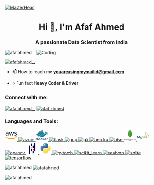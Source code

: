 [![MasterHead](https://media1.giphy.com/media/v1.Y2lkPTc5MGI3NjExYWYwMjIwNzRlYzA5NDU2MGFhYWVmNGY4MDFmMjkxMDlkZDRiNjAyZiZlcD12MV9pbnRlcm5hbF9naWZzX2dpZklkJmN0PWc/Hrm0LJNRkPHDkLIHz9/giphy.gif
)](https://rishavchanda.io)

<h1 align="center">Hi 👋, I'm Afaf Ahmed</h1>
<h3 align="center">A passionate Data Scientist from India</h3>
<img align="right" alt="Coding" width="400" src="https://hivepress.io/wp-content/uploads/2021/01/How-to-create-a-job-board-1.jpg">

<p align="left"> <img src="https://komarev.com/ghpvc/?username=afafahmed&label=Profile%20views&color=0e75b6&style=flat" alt="afafahmed" /> </p>

<p align="left"> <a href="https://twitter.com/afafahmed__" target="blank"><img src="https://img.shields.io/twitter/follow/afafahmed__?logo=twitter&style=for-the-badge" alt="afafahmed__" /></a> </p>

- 📫 How to reach me **youareusingmymailid@gmail.com**

- ⚡ Fun fact **Heavy Coder & Driver**

<h3 align="left">Connect with me:</h3>
<p align="left">
<a href="https://twitter.com/afafahmed__" target="blank"><img align="center" src="https://raw.githubusercontent.com/rahuldkjain/github-profile-readme-generator/master/src/images/icons/Social/twitter.svg" alt="afafahmed__" height="30" width="40" /></a>
<a href="https://linkedin.com/in/afaf ahmed" target="blank"><img align="center" src="https://raw.githubusercontent.com/rahuldkjain/github-profile-readme-generator/master/src/images/icons/Social/linked-in-alt.svg" alt="afaf ahmed" height="30" width="40" /></a>
</p>

<h3 align="left">Languages and Tools:</h3>
<p align="left"> <a href="https://aws.amazon.com" target="_blank" rel="noreferrer"> <img src="https://raw.githubusercontent.com/devicons/devicon/master/icons/amazonwebservices/amazonwebservices-original-wordmark.svg" alt="aws" width="40" height="40"/> </a> <a href="https://azure.microsoft.com/en-in/" target="_blank" rel="noreferrer"> <img src="https://www.vectorlogo.zone/logos/microsoft_azure/microsoft_azure-icon.svg" alt="azure" width="40" height="40"/> </a> <a href="https://www.docker.com/" target="_blank" rel="noreferrer"> <img src="https://raw.githubusercontent.com/devicons/devicon/master/icons/docker/docker-original-wordmark.svg" alt="docker" width="40" height="40"/> </a> <a href="https://flask.palletsprojects.com/" target="_blank" rel="noreferrer"> <img src="https://www.vectorlogo.zone/logos/pocoo_flask/pocoo_flask-icon.svg" alt="flask" width="40" height="40"/> </a> <a href="https://cloud.google.com" target="_blank" rel="noreferrer"> <img src="https://www.vectorlogo.zone/logos/google_cloud/google_cloud-icon.svg" alt="gcp" width="40" height="40"/> </a> <a href="https://git-scm.com/" target="_blank" rel="noreferrer"> <img src="https://www.vectorlogo.zone/logos/git-scm/git-scm-icon.svg" alt="git" width="40" height="40"/> </a> <a href="https://heroku.com" target="_blank" rel="noreferrer"> <img src="https://www.vectorlogo.zone/logos/heroku/heroku-icon.svg" alt="heroku" width="40" height="40"/> </a> <a href="https://hive.apache.org/" target="_blank" rel="noreferrer"> <img src="https://www.vectorlogo.zone/logos/apache_hive/apache_hive-icon.svg" alt="hive" width="40" height="40"/> </a> <a href="https://www.mongodb.com/" target="_blank" rel="noreferrer"> <img src="https://raw.githubusercontent.com/devicons/devicon/master/icons/mongodb/mongodb-original-wordmark.svg" alt="mongodb" width="40" height="40"/> </a> <a href="https://www.mysql.com/" target="_blank" rel="noreferrer"> <img src="https://raw.githubusercontent.com/devicons/devicon/master/icons/mysql/mysql-original-wordmark.svg" alt="mysql" width="40" height="40"/> </a> <a href="https://opencv.org/" target="_blank" rel="noreferrer"> <img src="https://www.vectorlogo.zone/logos/opencv/opencv-icon.svg" alt="opencv" width="40" height="40"/> </a> <a href="https://pandas.pydata.org/" target="_blank" rel="noreferrer"> <img src="https://raw.githubusercontent.com/devicons/devicon/2ae2a900d2f041da66e950e4d48052658d850630/icons/pandas/pandas-original.svg" alt="pandas" width="40" height="40"/> </a> <a href="https://www.python.org" target="_blank" rel="noreferrer"> <img src="https://raw.githubusercontent.com/devicons/devicon/master/icons/python/python-original.svg" alt="python" width="40" height="40"/> </a> <a href="https://pytorch.org/" target="_blank" rel="noreferrer"> <img src="https://www.vectorlogo.zone/logos/pytorch/pytorch-icon.svg" alt="pytorch" width="40" height="40"/> </a> <a href="https://scikit-learn.org/" target="_blank" rel="noreferrer"> <img src="https://upload.wikimedia.org/wikipedia/commons/0/05/Scikit_learn_logo_small.svg" alt="scikit_learn" width="40" height="40"/> </a> <a href="https://seaborn.pydata.org/" target="_blank" rel="noreferrer"> <img src="https://seaborn.pydata.org/_images/logo-mark-lightbg.svg" alt="seaborn" width="40" height="40"/> </a> <a href="https://www.sqlite.org/" target="_blank" rel="noreferrer"> <img src="https://www.vectorlogo.zone/logos/sqlite/sqlite-icon.svg" alt="sqlite" width="40" height="40"/> </a> <a href="https://www.tensorflow.org" target="_blank" rel="noreferrer"> <img src="https://www.vectorlogo.zone/logos/tensorflow/tensorflow-icon.svg" alt="tensorflow" width="40" height="40"/> </a> </p>

<p><img align="left" src="https://github-readme-stats.vercel.app/api/top-langs?username=afafahmed&show_icons=true&locale=en&layout=compact" alt="afafahmed" /></p>

<p>&nbsp;<img align="center" src="https://github-readme-stats.vercel.app/api?username=afafahmed&show_icons=true&locale=en" alt="afafahmed" /></p>

<p><img align="center" src="https://github-readme-streak-stats.herokuapp.com/?user=afafahmed&" alt="afafahmed" /></p>
